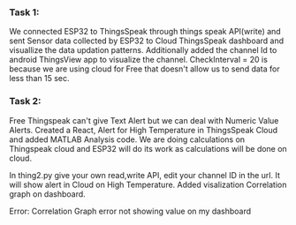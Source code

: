 ### Task 1:

We connected ESP32 to ThingsSpeak through things speak API(write) and sent Sensor data collected by ESP32 to Cloud ThingsSpeak dashboard and visuallize the data updation patterns.
Additionally added the channel Id to android ThingsView app to visualize the channel.
CheckInterval = 20 is because we are using cloud for Free that doesn't allow us to send data for less than 15 sec.

### Task 2:

Free Thingspeak can't give Text Alert but we can deal with Numeric Value Alerts.
Created a React, Alert for High Temperature in ThingsSpeak Cloud and added MATLAB Analysis code.
We are doing calculations on Thingspeak cloud and ESP32 will do its work as calculations will be done on cloud.

In thing2.py give your own read,write API, edit your channel ID in the url.
It will show alert in Cloud on High Temperature.
Added visalization Correlation graph on dashboard.

Error: Correlation Graph error not showing value on my dashboard
